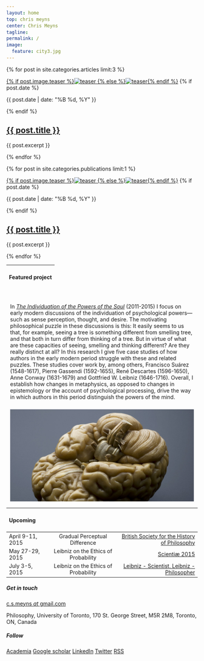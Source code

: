 ```yaml
---
layout: home
top: chris meyns
center: Chris Meyns
tagline: 
permalink: /
image:
  feature: city3.jpg
---
```


<div class="tiles">

{% for post in site.categories.articles limit:3 %}
<div class="tile">
<a href="{{ site.url }}{{ post.url }}" title="{{ post.title }}" class="post-teaser">{% if post.image.teaser %}<img src="{{ site.url }}/images/{{ post.image.teaser }}" alt="teaser" itemprop="image">
    {% else %}<img src="{{ site.url }}/images/{{ site.teaser }}" alt="teaser" itemprop="image">{% endif %}</a>
  {% if post.date %}<p class="entry-date date published"><time datetime="{{ post.date | date: "%Y-%m-%d" }}" itemprop="datePublished">{{ post.date | date: "%B %d, %Y" }}</time></p>{% endif %}
  <h2 class="post-title"><a href="{{ site.url }}{{ post.url }}" title="{{ post.title }}">{{ post.title }}</a></h2>
  <p class="post-excerpt">{{ post.excerpt }}</p>
  </div><!-- /.tile -->
{% endfor %}

{% for post in site.categories.publications limit:1 %}
<div class="tile">
<a href="{{ site.url }}{{ post.url }}" title="{{ post.title }}" class="post-teaser">{% if post.image.teaser %}<img src="{{ site.url }}/images/{{ post.image.teaser }}" alt="teaser" itemprop="image">
    {% else %}<img src="{{ site.url }}/images/{{ site.teaser }}" alt="teaser" itemprop="image">{% endif %}</a>
  {% if post.date %}<p class="entry-date date published"><time datetime="{{ post.date | date: "%Y-%m-%d" }}" itemprop="datePublished">{{ post.date | date: "%B %d, %Y" }}</time></p>{% endif %}
  <h2 class="post-title"><a href="{{ site.url }}{{ post.url }}" title="{{ post.title }}">{{ post.title }}</a></h2>
  <p class="post-excerpt">{{ post.excerpt }}</p>
  </div><!-- /.tile -->
{% endfor %}

</div><!-- /.tiles -->

<table>
  <thead>
    <tr>
      <th style="text-align: left"><h4>Featured project</h4></th>
    </tr>
  </thead>
  </table>
<div style="float:left; margin:2%">
  <P>In <i><a href="/media/ips">The Individuation of the Powers of the Soul</a></i> (2011-2015) I focus on early modern discussions of the individuation of psychological powers—such as sense perception, thought, and desire. The motivating philosophical puzzle in these discussions is this: It easily seems to us that, for example, seeing a tree is something different from smelling tree, and that both in turn differ from thinking of a tree. But in virtue of what are these capacities of seeing, smelling and thinking different? Are they really distinct at all? In this research I give five case studies of how authors in the early modern period struggle with these and related puzzles. These studies cover work by, among others, Francisco Suárez (1548-1617), Pierre Gassendi (1592-1655), René Descartes (1596-1650), Anne Conway (1631-1679) and Gottfried W. Leibniz (1646-1716). Overall, I establish how changes in metaphysics, as opposed to changes in epistemology or the account of psychological processing, drive the way in which authors in this period distinguish the powers of the mind.</P>
  </div>
  <div style="margin:2%">
  <img src="/images/brain-1600.jpg">
  </div>
 <!--  <img src="//mmistakes.github.io/skinny-bones-jekyll/images/image-filename-1.jpg" title="TEXT"> -->
<!--   <figcaption></figcaption> -->



<div>

<table>
  <thead>
    <tr>
      <th style="text-align: left"><h4>Upcoming</h4></th>
      <th style="text-align: center"></th>
      <th style="text-align: right"></th>
    </tr>
  </thead>
  <tbody>
    <tr>
      <td style="text-align: left">April 9-11, 2015</td>
      <td style="text-align: center">Gradual Perceptual Difference</td>
      <td style="text-align: right"><a href="http://www.bshp.org.uk/home" target="_blank">British Society for the History of Philosophy</a></td>
    </tr>
    <tr>
      <td style="text-align: left">May 27-29, 2015</td>
      <td style="text-align: center">Leibniz on the Ethics of Probability</td>
      <td style="text-align: right"><a href="http://scientiae.co.uk/?page_id=740" target="_blank">Scientiæ 2015</a></td>
    </tr>
      <tr>
      <td style="text-align: left">July 3-5, 2015</td>
      <td style="text-align: center">Leibniz on the Ethics of Probability</td>
      <td style="text-align: right"><a href="http://www.leibniz-translations.com/leibniz2015.htm" target="_blank">Leibniz - Scientist, Leibniz - Philosopher</a></td>
    </tr>
  </tbody>
</table>
</div>



<div class="tiles">
<div class="tile">
  <h5>Get in touch</h5>
  <p><a href="mailto:c.s.meyns@gmail.com">c.s.meyns <i>at</i> gmail.com</a></p>
  <p>Philosophy, University of Toronto, 170 St. George Street, M5R 2M8, Toronto, ON, Canada</p></div>
  <div class="tile">
  <h5>Follow</h5>
        <a href="http://ucl.academia.edu/CSMeyns" class="btn-success" target="_blank">Academia</a>
        <a href="http://scholar.google.com/citations?hl=en&user=KuAxKHEAAAAJ" target="_blank" class="btn-info">Google scholar</a>
        <!-- <a href="PHILPAPERS" class="btn-warning">PhilPapers</a> -->
	<a href="http://ca.linkedin.com/in/csmeyns" class="btn-social linkedin"><i class="fa fa-linkedin" aria-hidden="true"></i> LinkedIn</a>
       <a href="http://twitter.com/csmeyns" class="btn-social twitter" target="_blank"><i class="fa fa-twitter" aria-hidden="true"></i>Twitter</a>
        <a href="{{ site.url }}/feed.xml" class="btn-social rss" target="_blank"><i class="fa fa-rss" aria-hidden="true"></i> RSS</a>
  </div>

